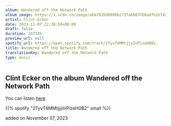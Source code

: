 ```yaml
---
album: Wandered off the Network Path
album_image: https://i.scdn.co/image/ab67616d0000b273fa6b83fb0adfb2e74a9e4849
artist: Clint Ecker
date: 2023-11-07 22:38:59+00:00
draft: false
duration: 247745
preview_url: null
spotify_url: https://open.spotify.com/track/2TyvT4MMtjjyInPizeH0B2
title: Wandered off the Network Path
translationKey: Wandered off the Network Path
type: music
---
```


## Clint Ecker on the album Wandered off the Network Path

You can listen [here](https://open.spotify.com/track/2TyvT4MMtjjyInPizeH0B2)

{{% spotify "2TyvT4MMtjjyInPizeH0B2" small %}}

added on November 07, 2023